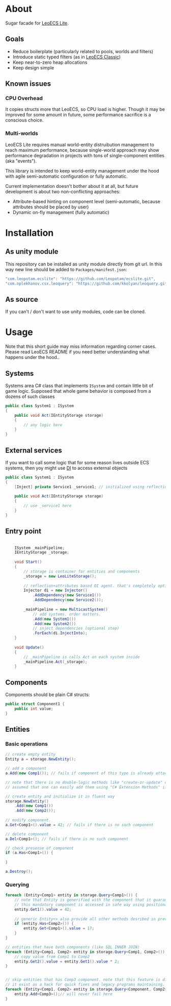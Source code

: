 # About

Sugar facade for [LeoECS Lite](https://github.com/Leopotam/ecslite).

## Goals
* Reduce boilerplate (particularly related to pools, worlds and filters)
* Introduce static typed filters (as in [LeoECS Classic](https://github.com/Leopotam/ecs))
* Keep near-to-zero heap allocations
* Keep design simple

## Known issues 

### CPU Overhead
It copies structs more that LeoECS, so CPU load is higher. Though it may be improved for some amount 
in future, some performance sacrifice is a conscious choice. 

### Multi-worlds
LeoECS Lite requires manual world-entity distruibution management to reach maximum performance, because 
single-world approach may show performance degradation in projects with tons of single-component entities (aka "events").

This library is intended to keep world-entity management under the hood with agile semi-automatic configuration or fully automatic.

Current implementation doesn't bother about it at all, but future development is about two non-conflicting approaches:
* Attribute-based hinting on component level (semi-automatic, because attributes should be placed by user)
* Dynamic on-fly management (fully automatic)

# Installation

## As unity module
This repository can be installed as unity module directly from git url. In this way new line should be added to `Packages/manifest.json`:
```c#
"com.leopotam.ecslite": "https://github.com/Leopotam/ecslite.git",
"com.nplekhanov.csx.leoquery": "https://github.com/kkolyan/leoquery.git",
```

## As source
If you can't / don't want to use unity modules, code can be cloned.

# Usage

Note that this short guide may miss information regarding corner cases. Please read LeoECS README if you need better understanding what happens under the hood..


## Systems
Systems area C# class that implements `ISystem` and contain little bit of game logic. Supposed that whole game behavior is composed from a dozens of such classes
```c#
public class System1 : ISystem
{
    public void Act(IEntityStorage storage)
    {
        // any logic here
    }
}
```

## External services
If you want to call some logic that for some reason lives outside ECS systems, then yoy might use [DI](https://en.wikipedia.org/wiki/Dependency_injection) to access external objects
```c#
public class System1 : ISystem
{
    [Inject] private Service1 _service1; // initialized using reflection on startup
    
    public void Act(IEntityStorage storage)
    {
        // use _service1 here
    }
}
```

## Entry point
```c#
    
    ISystem _mainPipeline;
    IEntityStorage _storage;
    
    void Start()
    {
        // storage is container for entities and components
        _storage = new LeoLiteStorage();
        
        // reflection+attributes based DI agent. that's completely optional.
        Injector di = new Injector()
            .AddDependency(new Service1())
            .AddDependency(new Service2());
        
        _mainPipeline = new MulticastSystem()
            // add systems. order matters.
            .Add(new System1())
            .Add(new System2())
            // inject dependencies (optional step)
            .ForEach(di.InjectInto);
    }
    
    void Update()
    {
        // _mainPipeline is calls Act on each system inside
        _mainPipeline.Act(_storage);
    }
```

## Components

Components should be plain C# structs:
```c#
public struct Component1 {
    public int value;
}
```

## Entities

### Basic operations
```c#
// create empty entity
Entity a = storage.NewEntity();

// add a component
a.Add(new Comp1()); // fails if component of this type is already attached to entity.

// note that there is no double-logic methods like "create-or-update" or "delete if present" here.
// assumed that one can easily add them using "C# Extension Methods" if necessary.

// create entity and initialize it in fluent way
storage.NewEntity()
    .Add(new Comp1())
    .Add(new Comp2());
    
// modify component.
a.Get<Comp1>().value = 42; // fails if there is no such component

// delete component
a.Del<Comp1>(); // fails if there is no such component

// check presense of component
if (a.Has<Comp1>()) {
    
}

a.Destroy();
```

### Querying
```c#
foreach (Entity<Comp1> entity in storage.Query<Comp1>()) {
    // note that Entity is generified with the component that it guaranteed to have. 
    // this mandatory component is accessed in safe way using positional getter:
    entity.Get1().value = 42;
    
    // generic Entity<> also provide all other methods desribed in previous section:    
    if (entity.Has<Comp2>()) {
        entity.Get<Comp1>().value = 17;
    }
}

// entities that have both components (like SQL INNER JOIN)
foreach (Entity<Comp1, Comp2> entity in storage.Query<Comp1, Comp2>()) {
    // copy value from Comp1 to Comp2
    entity.Get2().value = entity.Get1().value * 2;
}


// skip entities that has Comp3 component. note that this feature is discouraged in well-designed programs.
// it exist as a hack for quick fixes and legacy programs maintaining.
foreach (Entity<Comp1, Comp2> entity in storage.Query<Component, Comp2>().Excluding<Comp3>()) {
    entity.Add<Comp3>();// will never fail here
}

```
